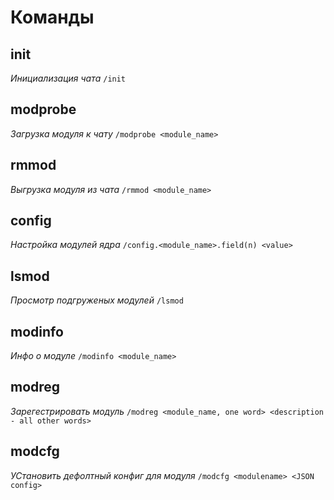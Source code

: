 # Команды

## init
*Инициализация чата*
`/init`

## modprobe
*Загрузка модуля к чату*
`/modprobe <module_name>`

## rmmod
*Выгрузка модуля из чата*
`/rmmod <module_name>`

## config
*Настройка модулей ядра*
`/config.<module_name>.field(n) <value>`

## lsmod
*Просмотр подгруженых модулей*
`/lsmod`

## modinfo
*Инфо о модуле*
`/modinfo <module_name>`

## modreg
*Зарегестрировать модуль*
`/modreg <module_name, one word> <description - all other words>`

## modcfg
*УСтановить дефолтный конфиг для модуля*
`/modcfg <modulename> <JSON config>`